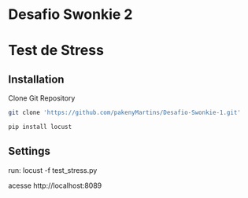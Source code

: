 # Desafio Swonkie 2 
# Test de Stress



## Installation

Clone Git Repository
```bash
git clone 'https://github.com/pakenyMartins/Desafio-Swonkie-1.git'
```



```bash
pip install locust
```


## Settings
run:
locust -f test_stress.py

acesse
http://localhost:8089 





